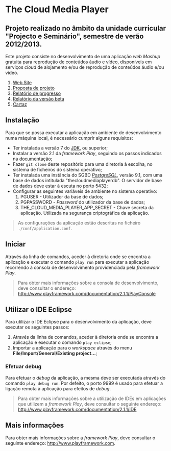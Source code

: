# The Cloud Media Player

## Projeto realizado no âmbito da unidade curricular "Projecto e Seminário", semestre de verão 2012/2013.

Este projeto consiste no desenvolvimento de uma aplicação _web Mashup_ gratuita para reprodução de conteúdos áudio e vídeo, disponíveis em serviços _cloud_ de alojamento e/ou de reprodução de conteúdos áudio e/ou vídeo.

1. [Web Site](http://thecloudmediaplayer.herokuapp.com)
1. [Proposta de projeto](https://www.dropbox.com/s/larslc6nq7cau5f/pp32186.pdf)
1. [Relatório de progresso](https://www.dropbox.com/s/8gjpnj9l9v25uo4/rp32186.pdf)
1. [Relatório da versão beta]()
1. [Cartaz]()

## Instalação
Para que se possa executar a aplicação em ambiente de desenvolvimento numa máquina local, é necessário cumprir alguns requisitos:

* Ter instalada a versão 7 do [JDK](http://www.oracle.com/technetwork/java/javase/downloads/index.html), ou superior;
* Instalar a versão 2.1 da _framework Play_, seguindo os passos indicados na [documentação](http://www.playframework.com/documentation/2.1.1/Installing);
* Fazer `git clone` deste repositório para uma diretoria à escolha, no sistema de ficheiros do sistema operativo;
* Ter instalada uma instância do SGBD _[PostgreSQL](http://www.postgresql.org/download/)_, versão 9.1, com uma base de dados intitulada "thecloudmediaplayerdb". O servidor de base de dados deve estar à escuta no porto 5432;
* Configurar as seguintes variáveis de ambiente no sistema operativo:
    1. PGUSER - Utilizador da base de dados;
	1. PGPASSWORD - _Password_ do utilizador da base de dados;
	1. THE_CLOUD_MEDIA_PLAYER_APP_SECRET - Chave secreta da aplicação. Utilizada na segurança criptográfica da aplicação.
	
> As configurações da aplicação estão descritas no ficheiro `./conf/application.conf`.

## Iniciar
Através da linha de comandos, aceder à diretoria onde se encontra a aplicação e executar o comando `play run` para executar a aplicação recorrendo à consola de desenvolvimento providenciada pela _framework Play_.
> Para obter mais informações sobre a consola de desenvolvimento, deve consultar o endereço: http://www.playframework.com/documentation/2.1.1/PlayConsole

## Utilizar o IDE Eclipse
Para utilizar o IDE Eclipse para o desenvolvimento da aplicação, deve executar os seguintes passos:

1. Através da linha de comandos, aceder à diretoria onde se encontra a aplicação e executar o comando `play eclipse`;
1. Importar a aplicação para o _workspace_ através do menu **File/Import/General/Existing project...**;

### Efetuar debug
Para efetuar o _debug_ da aplicação, a mesma deve ser executada através do comando `play debug run`. Por defeito, o porto 9999 é usado para efetuar a ligação remota à aplicação para efeitos de _debug_.


> Para obter mais informações sobre a utilização de IDEs em aplicações que utilizem a _framework Play_, deve consultar o seguinte endereço: http://www.playframework.com/documentation/2.1.1/IDE

## Mais informações
Para obter mais informações sobre a _framework Play_, deve consultar o seguinte endereço: http://www.playframework.com.

